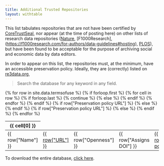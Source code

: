 ```yaml
---
title: Additional Trusted Repositories
layout: withtable
---
```


This list tabulates  repositories that are not have been certified by  [CoreTrustSeal](https://www.coretrustseal.org/), nor appear (at the time of posting here) on other lists of research data repositories ([Nature](https://www.nature.com/sdata/policies/repositories), [F1000Research],(https://f1000research.com/for-authors/data-guidelines#hosting),  [PLOS](https://journals.plos.org/plosone/s/data-availability)), but have been 
found to be acceptable for the purpose of archiving social and economic data by data editors.

In order to appear on this list, the repositories must, at the minimum, have an accessible preservation policy. Ideally, they are (correctly) listed on [re3data.org](https://www.re3data.org/), 

> Search the database for any keyword in any field.


<table class="display">
  {% for row in site.data.termsofuse %}
    {% if forloop.first %}
    <thead>
    <tr>
      {% for cell in row %}
        {% if forloop.last %}
          {% continue %}
        {% else %}
        <th>{{ cell[0] }}</th>
        {% endif %}
      {% endfor %}
    </tr>
    </thead>
    {% endif %}

  <!-- manually constructing table -->
  <!-- Name,URL,Openness,Preservation policy URL,Assigns DOI,re3data entry,Recommender -->
  <tr>
    <td> {{ row["Name"] }} </td>
    <td> <a href="{{ row["URL"] }}" alt="Link to repository">{{ row["URL"] }}</a></td>
    <td> {{ row["Openness"] }} </td>
    <td> {{ row["Assigns DOI"] }} </td>
    {% if row["Preservation policy URL"] %}
    <td> <a href="{{ row["Preservation policy URL"] }}" alt="Link to preservation policy">{{ row["Preservation policy URL"] }}</a></td>
    {% else %}
    <td></td>
    {% endif %}
    {% if row["Preservation policy URL"] %}
    <td> <a href="{{ row["re3data entry"] }}" alt="Link to re3data entry">{{ row["re3data entry"] }}</a></td>
    {% else %}
    <td></td>
    {% endif %}
    <td class="Recommender">{{ row["Recommender"] }} }}</td>
  </tr>
  {% endfor %}
</table>



To download the entire database, [click here](https://raw.githubusercontent.com/social-science-data-editors/reference/main/_data/trusted-repositories.csv).
